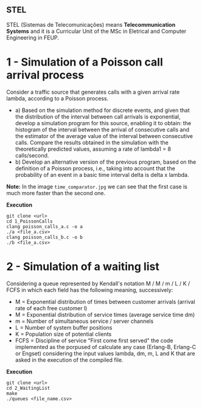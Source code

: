 ## STEL
STEL (Sistemas de Telecomunicações) means **Telecommunication Systems** and it is a Curricular Unit of the MSc in Eletrical and Computer Engineering in FEUP.

# 1 - Simulation of a Poisson call arrival process
Consider a traffic source that generates calls with a given arrival rate lambda, according to a Poisson process.
* a) Based on the simulation method for discrete events, and given that the distribution of the interval between call arrivals is exponential, develop a simulation program for this source, enabling it to obtain: the histogram of the interval between the arrival of consecutive calls and the estimator of the average value of the interval between consecutive calls.
Compare the results obtained in the simulation with the theoretically predicted values, assuming a rate of lambda1 = 8 calls/second.
* b) Develop an alternative version of the previous program, based on the definition of a Poisson process, i.e., taking into account that the probability of an event in a basic time interval delta is delta x lambda.

**Note:** In the image `time_comparator.jpg` we can see that the first case is much more faster than the second one.

**Execution**
```
git clone <url>
cd 1_PoissonCalls
clang poisson_calls_a.c -o a
./a <file_a.csv>
clang poisson_calls_b.c -o b
./b <file_a.csv>
```

# 2 - Simulation of a waiting list
Considering a queue represented by Kendall's notation M / M / m / L / K / FCFS in which each field has the following meaning, successively:
- M = Exponential distribution of times between customer arrivals (arrival rate of each free customer l)
- M = Exponential distribution of service times (average service time dm)
- m = Number of simultaneous service / server channels
- L = Number of system buffer positions
- K = Population size of potential clients
- FCFS = Discipline of service "First come first served"
the code implemented as the porpused of calculate any case (Erlang-B, Erlang-C or Engset) considering the input values lambda, dm, m, L and K that are asked in the execution of the compiled file.

**Execution**
```
git clone <url>
cd 2_WaitingList
make
./queues <file_name.csv>
```
